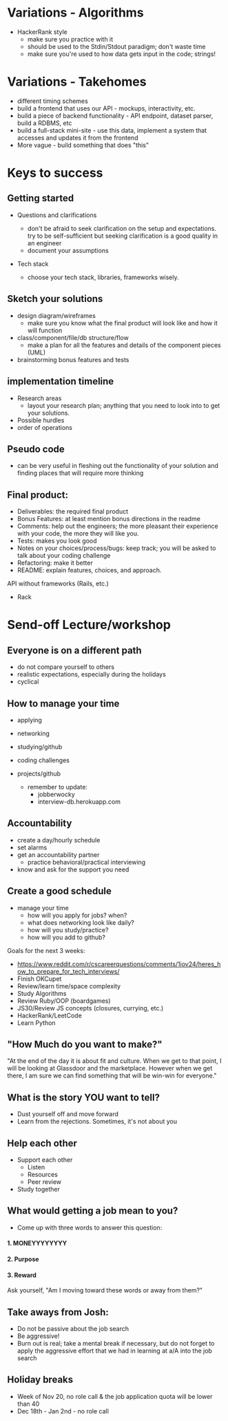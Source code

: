 # Variations - Algorithms

- HackerRank style
  - make sure you practice with it
  - should be used to the Stdin/Stdout paradigm; don't waste time
  - make sure you're used to how data gets input in the code; strings!

# Variations - Takehomes
- different timing schemes
- build a frontend that uses our API - mockups, interactivity, etc.
- build a piece of backend functionality - API endpoint, dataset parser, build a RDBMS, etc
- build a full-stack mini-site - use this data, implement a system that accesses and updates it from the frontend
- More vague - build something that does "this"

# Keys to success

## Getting started

- Questions and clarifications
  - don't be afraid to seek clarification on the setup and expectations. try to be self-sufficient but seeking clarification is a good quality in an engineer
  - document your assumptions

- Tech stack
  - choose your tech stack, libraries, frameworks wisely.

## Sketch your solutions
- design diagram/wireframes
  - make sure you know what the final product will look like and how it will function
- class/component/file/db structure/flow
  - make a plan for all the features and details of the component pieces (UML)
- brainstorming bonus features and tests

## implementation timeline
- Research areas
  - layout your research plan; anything that you need to look into to get your solutions.
- Possible hurdles
- order of operations

## Pseudo code
- can be very useful in fleshing out the functionality of your solution and finding places that will require more thinking

## Final product:
- Deliverables: the required final product
- Bonus Features: at least mention bonus directions in the readme
- Comments: help out the engineers; the more pleasant their experience with your code, the more they will like you.
- Tests: makes you look good
- Notes on your choices/process/bugs: keep track; you will be asked to talk about your coding challenge
- Refactoring: make it better
- README: explain features, choices, and approach.


API without frameworks (Rails, etc.)
- Rack


# Send-off Lecture/workshop

## Everyone is on a different path
- do not compare yourself to others
- realistic expectations, especially during the holidays
- cyclical

## How to manage your time
- applying
- networking
- studying/github
- coding challenges
- projects/github

  - remember to update:
    - jobberwocky
    - interview-db.herokuapp.com

## Accountability
- create a day/hourly schedule
- set alarms
- get an accountability partner
  - practice behavioral/practical interviewing
- know and ask for the support you need

## Create a good schedule
- manage your time
  - how will you apply for jobs? when?
  - what does networking look like daily?
  - how will you study/practice?
  - how will you add to github?

Goals for the next 3 weeks:
- https://www.reddit.com/r/cscareerquestions/comments/1jov24/heres_how_to_prepare_for_tech_interviews/
- Finish OKCupet
- Review/learn time/space complexity
- Study Algorithms
- Review Ruby/OOP (boardgames)
- JS30/Review JS concepts (closures, currying, etc.)
- HackerRank/LeetCode
- Learn Python

## "How Much do you want to make?"
"At the end of the day it is about fit and culture.
When we get to that point, I will be looking at Glassdoor and the marketplace.
However when we get there, I am sure we can find something that will be win-win for everyone."

## What is the story YOU want to tell?
- Dust yourself off and move forward
- Learn from the rejections. Sometimes, it's not about you

## Help each other
- Support each other
  - Listen
  - Resources
  - Peer review
- Study together

## What would getting a job mean to you?
- Come up with three words to answer this question:

#### 1. MONEYYYYYYYY
#### 2. Purpose
#### 3. Reward

Ask yourself, "Am I moving toward these words or away from them?"

## Take aways from Josh:
- Do not be passive about the job search
- Be aggressive!
- Burn out is real; take a mental break if necessary, but do not forget to apply the aggressive effort that we had in learning at a/A into the job search

## Holiday breaks
- Week of Nov 20, no role call & the job application quota will be lower than 40
- Dec 18th - Jan 2nd - no role call
